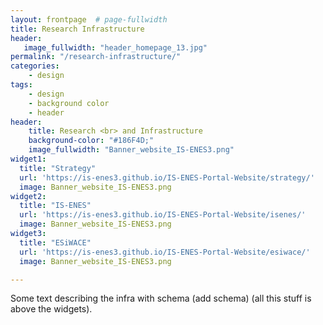 ```yaml
---
layout: frontpage  # page-fullwidth
title: Research Infrastructure
header:
   image_fullwidth: "header_homepage_13.jpg"
permalink: "/research-infrastructure/"
categories:
    - design
tags:
    - design
    - background color
    - header
header:
    title: Research <br> and Infrastructure
    background-color: "#186F4D;"
    image_fullwidth: "Banner_website_IS-ENES3.png"
widget1:
  title: "Strategy"
  url: 'https://is-enes3.github.io/IS-ENES-Portal-Website/strategy/'
  image: Banner_website_IS-ENES3.png
widget2:
  title: "IS-ENES"
  url: 'https://is-enes3.github.io/IS-ENES-Portal-Website/isenes/'
  image: Banner_website_IS-ENES3.png
widget3:
  title: "ESiWACE"
  url: 'https://is-enes3.github.io/IS-ENES-Portal-Website/esiwace/'
  image: Banner_website_IS-ENES3.png

---
```



Some text describing the infra with schema (add schema) (all this stuff is
above the widgets).
